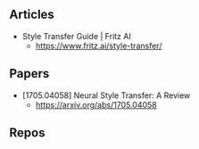 ## Articles
* Style Transfer Guide | Fritz AI
  * https://www.fritz.ai/style-transfer/

## Papers
* [1705.04058] Neural Style Transfer: A Review
  * https://arxiv.org/abs/1705.04058

## Repos
